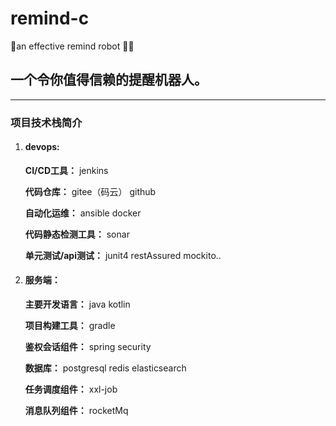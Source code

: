 # remind-c
🤖an effective remind robot 🚀🎯

## 一个令你值得信赖的提醒机器人。

---

### 项目技术栈简介

1. #### devops:

    **CI/CD工具：** jenkins
    
    **代码仓库：** gitee（码云） github
    
    **自动化运维：** ansible docker
    
    **代码静态检测工具：** sonar
    
    **单元测试/api测试：** junit4 restAssured mockito..
    
    
2. #### **服务端**：

    **主要开发语言：** java kotlin
    
    **项目构建工具：** gradle
    
    **鉴权会话组件：** spring security
    
    **数据库：** postgresql redis elasticsearch
    
    **任务调度组件：** xxl-job
    
    **消息队列组件：** rocketMq
    
    
    
    